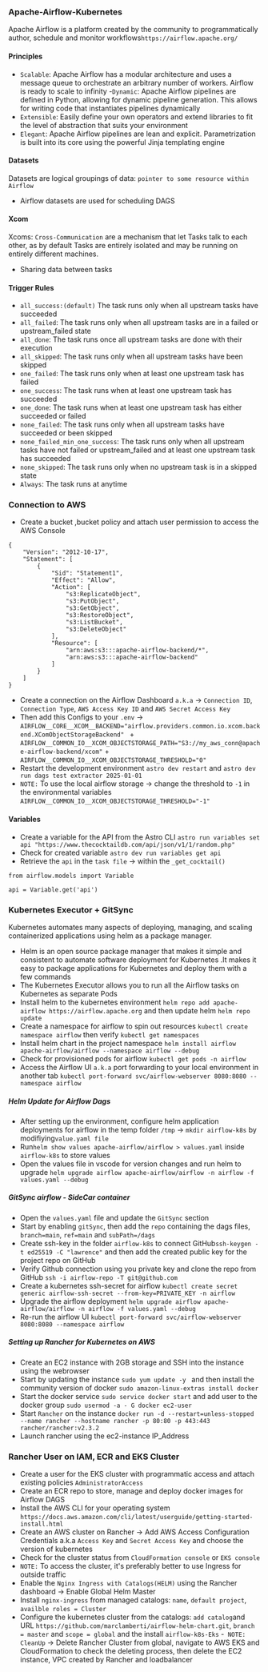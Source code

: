 ### Apache-Airflow-Kubernetes
Apache Airflow is a platform created by the community to programmatically author, schedule and monitor workflows`https://airflow.apache.org/`
#### Principles
- `Scalable`: Apache Airflow has a modular architecture and uses a message queue to orchestrate an arbitrary number of workers. Airflow is ready to scale to infinity
-`Dynamic`: Apache Airflow pipelines are defined in Python, allowing for dynamic pipeline generation. This allows for writing code that instantiates pipelines dynamically
- `Extensible`: Easily define your own operators and extend libraries to fit the level of abstraction that suits your environment
- `Elegant`: Apache Airflow pipelines are lean and explicit. Parametrization is built into its core using the powerful Jinja templating engine
#### Datasets
Datasets are logical groupings of data: `pointer to some resource within Airflow`
- Airflow datasets are used for scheduling DAGS
#### Xcom
Xcoms: `Cross-Communication` are a mechanism that let Tasks talk to each other, as by default Tasks are entirely isolated and may be running on entirely different machines.
- Sharing data between tasks
#### Trigger Rules
- `all_success:(default)` The task runs only when all upstream tasks have succeeded
- `all_failed`: The task runs only when all upstream tasks are in a failed or upstream_failed state
- `all_done`: The task runs once all upstream tasks are done with their execution
- `all_skipped`: The task runs only when all upstream tasks have been skipped
- `one_failed`: The task runs only when at least one upstream task has failed
- `one_success`: The task runs when at least one upstream task has succeeded
- `one_done`: The task runs when at least one upstream task has either succeeded or failed
- `none_failed`: The task runs only when all upstream tasks have succeeded or been skipped
- `none_failed_min_one_success`: The task runs only when all upstream tasks have not failed or upstream_failed and at least one upstream task has succeeded
- `none_skipped`: The task runs only when no upstream task is in a skipped state
- `Always`: The task runs at anytime
### Connection to AWS
- Create a bucket ,bucket policy and attach user permission to access the AWS Console  
```
{
    "Version": "2012-10-17",
    "Statement": [
        {
            "Sid": "Statement1",
            "Effect": "Allow",
            "Action": [
                "s3:ReplicateObject",
                "s3:PutObject",
                "s3:GetObject",
                "s3:RestoreObject",
                "s3:ListBucket",
                "s3:DeleteObject"
            ],
            "Resource": [
                "arn:aws:s3:::apache-airflow-backend/*",
                "arn:aws:s3:::apache-airflow-backend"
            ]
        }
    ]
}
```
- Create a connection on the Airflow Dashboard `a.k.a` -> `Connection ID`, `Connection Type`, `AWS Access Key ID` and `AWS Secret Access Key`
- Then add this Configs to your `.env` -> `AIRFLOW__CORE__XCOM__BACKEND="airflow.providers.common.io.xcom.backend.XComObjectStorageBackend" ` + `AIRFLOW__COMMON_IO__XCOM_OBJECTSTORAGE_PATH="S3://my_aws_conn@apache-airflow-backend/xcom"` + `AIRFLOW__COMMON_IO__XCOM_OBJECTSTORAGE_THRESHOLD="0"`
- Restart the development environment `astro dev restart` and `astro dev run dags test extractor 2025-01-01`
- `NOTE:` To use the local airflow storage -> change the threshold to `-1` in the environmental variables `AIRFLOW__COMMON_IO__XCOM_OBJECTSTORAGE_THRESHOLD="-1"` 
#### Variables
- Create a variable for the API from the Astro CLI `astro run variables set api "https://www.thecocktaildb.com/api/json/v1/1/random.php"`
- Check for created variable `astro dev run variables get api `
- Retrieve the `api` in the `task file` -> within the `_get_cocktail()`
```
from airflow.models import Variable

api = Variable.get('api')
```
### Kubernetes Executor + GitSync
Kubernetes automates many aspects of deploying, managing, and scaling containerized applications using helm as a package manager.
- Helm is an open source package manager that makes it simple and consistent to automate software deployment for Kubernetes .It makes it easy to package applications for Kubernetes and deploy them with a few commands
- The Kubernetes Executor allows you to run all the Airflow tasks on Kubernetes as separate Pods
- Install helm to the kubernetes environment `helm repo add apache-airflow https://airflow.apache.org` and then update helm `helm repo update`
- Create a namespace for airflow to spin out resources `kubectl create namespace airflow` then verify `kubectl get namespaces`
- Install helm chart in the project namespace `helm install airflow apache-airflow/airflow --namespace airflow --debug`
- Check for provisioned pods for airflow `kubectl get pods -n airflow`
- Access the Airflow UI `a.k.a` port forwarding to your local environment in another tab `kubectl port-forward svc/airflow-webserver 8080:8080 --namespace airflow`
##### Helm Update for Airflow Dags 
- After setting up the environment, configure helm application deployments for airflow in the temp folder `/tmp` -> `mkdir airflow-k8s` by modifiying`value.yaml file`
- Run`helm show values apache-airflow/airflow > values.yaml` inside `airflow-k8s` to store values
- Open the values file in vscode for version changes and run helm to upgrade `helm upgrade airflow apache-airflow/airflow -n airflow -f values.yaml --debug`
##### GitSync airflow - SideCar container
- Open the `values.yaml` file and update the `GitSync` section
- Start by enabling `gitSync`, then add the `repo` containing the dags files, `branch=main`, `ref=main` and `subPath=/dags`
- Create ssh-key in the folder `airflow-k8s` to connect GitHub`ssh-keygen -t ed25519 -C "lawrence"` and then add the created public key for the project repo on GitHub
- Verify Github connection using you private key and clone the repo from GitHub `ssh -i airflow-repo -T git@github.com`
- Create a kubernetes ssh-secret for airflow `kubectl create secret generic airflow-ssh-secret --from-key=PRIVATE_KEY -n airflow`
- Upgrade the airflow deployment `helm upgrade airflow apache-airflow/airflow -n airflow -f values.yaml --debug`
- Re-run the airflow UI `kubectl port-forward svc/airflow-webserver 8080:8080 --namespace airflow`
##### Setting up Rancher for Kubernetes on AWS
- Create an EC2 instance with 2GB storage and SSH into the instance using the webrowser
- Start by updating the instance `sudo yum update -y ` and then install the community version of docker `sudo amazon-linux-extras install docker`
- Start the docker service `sudo service docker start` and add user to the docker group `sudo usermod -a - G docker ec2-user`
- Start `Rancher` on the instance `docker run -d --restart=unless-stopped --name rancher --hostname rancher -p 80:80 -p 443:443 rancher/rancher:v2.3.2`
- Launch rancher using the ec2-instance IP_Address
### Rancher User on IAM, ECR and EKS Cluster
- Create a user for the EKS cluster with programmatic access and attach existing policies `AdministratorAccess`
- Create an ECR repo to store, manage and deploy docker images for Airflow DAGS 
- Install the AWS CLI for your operating system `https://docs.aws.amazon.com/cli/latest/userguide/getting-started-install.html`
- Create an AWS cluster on Rancher -> Add AWS Access Configuration Credentials a.k.a `Access Key` and `Secret Access Key` and choose the version of kubernetes
- Check for the cluster status from `CloudFormation console` or `EKS console` 
- `NOTE:` To access the cluster, it's preferably better to use Ingress for outside traffic
- Enable the `Nginx Ingress with Catalogs(HELM)` using the Rancher dashboard -> Enable Global Helm Master
- Install `nginx-ingress` from managed catalogs: `name`, `default project`, `availble roles = Cluster`
- Configure the kubernetes cluster from the catalogs: `add catalog`and URL `https://github.com/marclamberti/airflow-helm-chart.git`, `branch = master` and `scope = global` and the install `airflow-k8s-Eks`
-` NOTE: CleanUp` -> Delete Rancher Cluster from global, navigate to AWS EKS and CloudFormation to check the deleting process, then delete the EC2 instance, VPC created by Rancher and loadbalancer